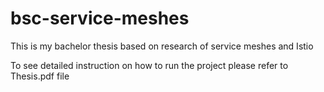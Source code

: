 # bsc-service-meshes
This is my bachelor thesis based on research of service meshes and Istio

To see detailed instruction on how to run the project please refer to Thesis.pdf file
